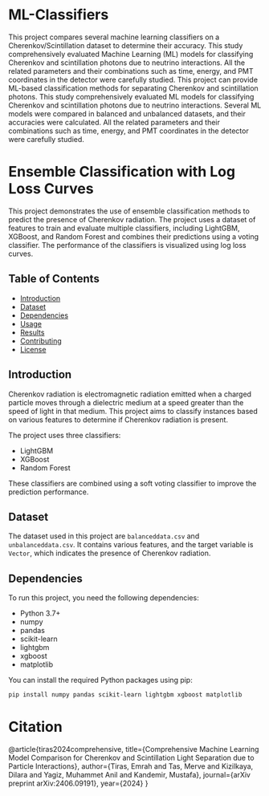 # ML-Classifiers

This project compares several machine learning classifiers on a Cherenkov/Scintillation dataset to determine their accuracy. This study comprehensively evaluated Machine Learning (ML) models for classifying Cherenkov and scintillation photons due to neutrino interactions. All the related parameters and their combinations such as time, energy, and PMT coordinates in the detector were carefully studied. This project can provide ML-based classification methods for separating Cherenkov and scintillation photons. This study comprehensively evaluated ML models for classifying Cherenkov and scintillation photons due to neutrino interactions. Several ML models were compared in balanced and unbalanced datasets, and their accuracies were calculated. All the related parameters and their combinations such as time, energy, and PMT coordinates in the detector were carefully studied.
# Ensemble Classification with Log Loss Curves

This project demonstrates the use of ensemble classification methods to predict the presence of Cherenkov radiation. The project uses a dataset of features to train and evaluate multiple classifiers, including LightGBM, XGBoost, and Random Forest and combines their predictions using a voting classifier. The performance of the classifiers is visualized using log loss curves.

## Table of Contents

- [Introduction](#introduction)
- [Dataset](#dataset)
- [Dependencies](#dependencies)
- [Usage](#usage)
- [Results](#results)
- [Contributing](#contributing)
- [License](#license)

## Introduction

Cherenkov radiation is electromagnetic radiation emitted when a charged particle moves through a dielectric medium at a speed greater than the speed of light in that medium. This project aims to classify instances based on various features to determine if Cherenkov radiation is present.

The project uses three classifiers:
- LightGBM
- XGBoost
- Random Forest

These classifiers are combined using a soft voting classifier to improve the prediction performance.

## Dataset

The dataset used in this project are `balanceddata.csv` and `unbalanceddata.csv`. It contains various features, and the target variable is `Vector`, which indicates the presence of Cherenkov radiation.

## Dependencies

To run this project, you need the following dependencies:

- Python 3.7+
- numpy
- pandas
- scikit-learn
- lightgbm
- xgboost
- matplotlib

You can install the required Python packages using pip:

```bash
pip install numpy pandas scikit-learn lightgbm xgboost matplotlib
```
# Citation
@article{tiras2024comprehensive,
  title={Comprehensive Machine Learning Model Comparison for Cherenkov and Scintillation Light Separation due to Particle Interactions},
  author={Tiras, Emrah and Tas, Merve and Kizilkaya, Dilara and Yagiz, Muhammet Anil and Kandemir, Mustafa},
  journal={arXiv preprint arXiv:2406.09191},
  year={2024}
}
